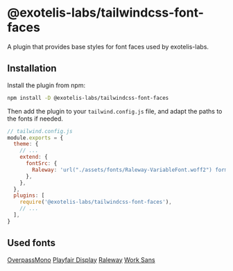 # @exotelis-labs/tailwindcss-font-faces

A plugin that provides base styles for font faces used by exotelis-labs.

## Installation

Install the plugin from npm:

```sh
npm install -D @exotelis-labs/tailwindcss-font-faces
```

Then add the plugin to your `tailwind.config.js` file, and adapt the paths to the fonts if needed.

```js
// tailwind.config.js
module.exports = {
  theme: {
    // ...
    extend: {
      fontSrc: {
        Raleway: 'url("./assets/fonts/Raleway-VariableFont.woff2") format("woff2 supports variations")',
      },
    },
  },
  plugins: [
    require('@exotelis-labs/tailwindcss-font-faces'),
    // ...
  ],
}
```

## Used fonts

[OverpassMono](https://fonts.google.com/specimen/Overpass+Mono)
[Playfair Display](https://fonts.google.com/specimen/Playfair+Display)
[Raleway](https://fonts.google.com/specimen/Raleway)
[Work Sans](https://fonts.google.com/specimen/Work+Sans)
